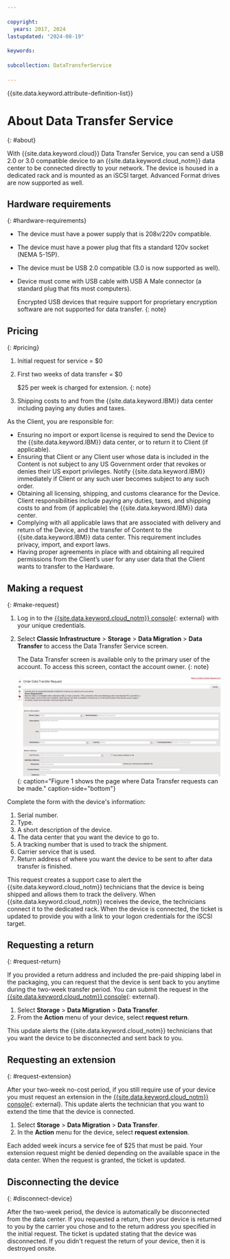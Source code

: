```yaml
---

copyright:
  years: 2017, 2024
lastupdated: "2024-08-19"

keywords:

subcollection: DataTransferService

---
```


{{site.data.keyword.attribute-definition-list}}

# About Data Transfer Service
{: #about}

With {{site.data.keyword.cloud}} Data Transfer Service, you can send a USB 2.0 or 3.0 compatible device to an {{site.data.keyword.cloud_notm}} data center to be connected directly to your network. The device is housed in a dedicated rack and is mounted as an iSCSI target. Advanced Format drives are now supported as well.

## Hardware requirements
{: #hardware-requirements}

- The device must have a power supply that is 208v/220v compatible.
- The device must have a power plug that fits a standard 120v socket (NEMA 5-15P).
- The device must be USB 2.0 compatible (3.0 is now supported as well).
- Device must come with USB cable with USB A Male connector (a standard plug that fits most computers).

   Encrypted USB devices that require support for proprietary encryption software are not supported for data transfer.
   {: note}

## Pricing
{: #pricing}

1. Initial request for service = $0
2. First two weeks of data transfer = $0

   $25 per week is charged for extension.
   {: note}

3. Shipping costs to and from the {{site.data.keyword.IBM}} data center including paying any duties and taxes.

As the Client, you are responsible for:

- Ensuring no import or export license is required to send the Device to the {{site.data.keyword.IBM}} data center, or to return it to Client (if applicable).
- Ensuring that Client or any Client user whose data is included in the Content is not subject to any US Government order that revokes or denies their US export privileges. Notify {{site.data.keyword.IBM}} immediately if Client or any such user becomes subject to any such order.
- Obtaining all licensing, shipping, and customs clearance for the Device. Client responsibilities include paying any duties, taxes, and shipping costs to and from (if applicable) the {{site.data.keyword.IBM}} data center.
- Complying with all applicable laws that are associated with delivery and return of the Device, and the transfer of Content to the {{site.data.keyword.IBM}} data center. This requirement includes privacy, import, and export laws.
- Having proper agreements in place with and obtaining all required permissions from the Client’s user for any user data that the Client wants to transfer to the Hardware.

## Making a request
{: #make-request}

1. Log in to the [{{site.data.keyword.cloud_notm}} console](/login){: external} with your unique credentials.
2. Select **Classic Infrastructure** > **Storage** > **Data Migration** > **Data Transfer** to access the Data Transfer Service screen.

    The Data Transfer screen is available only to the primary user of the account. To access this screen, contact the account owner.
    {: note}

    ![Making a Data Transfer Request.](/images/DTS.svg){: caption="Figure 1 shows the page where Data Transfer requests can be made." caption-side="bottom"}

Complete the form with the device's information:
1. Serial number.
2. Type.
3. A short description of the device.
4. The data center that you want the device to go to.
5. A tracking number that is used to track the shipment.
6. Carrier service that is used.
7. Return address of where you want the device to be sent to after data transfer is finished.

This request creates a support case to alert the {{site.data.keyword.cloud_notm}} technicians that the device is being shipped and allows them to track the delivery. When {{site.data.keyword.cloud_notm}} receives the device, the technicians connect it to the dedicated rack. When the device is connected, the ticket is updated to provide you with a link to your logon credentials for the iSCSI target.

## Requesting a return
{: #request-return}

If you provided a return address and included the pre-paid shipping label in the packaging, you can request that the device is sent back to you anytime during the two-week transfer period. You can submit the request in the [{{site.data.keyword.cloud_notm}} console](/login){: external}.

1. Select **Storage** > **Data Migration** > **Data Transfer**.
2. From the **Action** menu of your device, select **request return**.

This update alerts the {{site.data.keyword.cloud_notm}} technicians that you want the device to be disconnected and sent back to you.

## Requesting an extension
{: #request-extension}

After your two-week no-cost period, if you still require use of your device you must request an extension in the [{{site.data.keyword.cloud_notm}} console](/login){: external}. This update alerts the technician that you want to extend the time that the device is connected.

1. Select **Storage** > **Data Migration** > **Data Transfer**.
2. In the **Action** menu for the device, select **request extension**.

Each added week incurs a service fee of $25 that must be paid. Your extension request might be denied depending on the available space in the data center. When the request is granted, the ticket is updated.

## Disconnecting the device
{: #disconnect-device}

After the two-week period, the device is automatically be disconnected from the data center. If you requested a return, then your device is returned to you by the carrier you chose and to the return address you specified in the initial request. The ticket is updated stating that the device was disconnected. If you didn't request the return of your device, then it is destroyed onsite.
